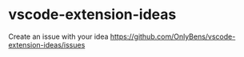 # vscode-extension-ideas

Create an issue with your idea https://github.com/OnlyBens/vscode-extension-ideas/issues
